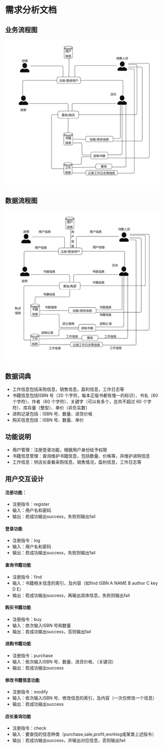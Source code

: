 # 需求分析文档

## 业务流程图
![pddon绘制](./业务流程图.png)

## 数据流程图
![pddon绘制](./数据流程图.png)

## 数据词典
- 工作信息包括采购信息，销售信息，盈利信息，工作日志等
- 书籍信息包括ISBN 号（20 个字符，每本正版书都有惟一的标识）、书名（60 个字符）、作者（60 个字符）、关键字（可以有多个，总共不超过 60 个字符）、库存量（整型）、单价（非负实数）
- 进购记录包括：ISBN 号、数量、进货价格
- 购买信息包括：ISBN 号、数量、单价

## 功能说明
- 用户管理：注册登录功能，根据用户身份给予权限
- 书籍信息管理：查询维护书籍信息，包括数量、价格等，并维护进购信息
- 工作信息：供店长查看采购信息，销售情况，盈利信息，工作日志等

## 用户交互设计
#### 注册功能：
- 注册指令：register
- 输入：用户名和密码
- 输出：若成功输出success，失败则输出fail
#### 登录功能
- 注册指令：log
- 输入：用户名和密码
- 输出：若成功输出success，失败则输出fail
#### 查询书籍功能
- 注册指令：find
- 输入：书籍相关信息的索引，及内容（如find ISBN A NAME B author C key D E）
- 输出：若成功输出success，再输出具体信息，失败则输出fail
#### 购买书籍功能
- 注册指令：buy
- 输入：依次输入ISBN 号和数量
- 输出：若成功输出success，否则输出fail
#### 进购书籍功能
- 注册指令：purchase
- 输入：依次输入ISBN 号、数量、进货价格、（关键词）
- 输出：若成功输出success
#### 修改书籍信息功能
- 注册指令：modify
- 输入：依次输入ISBN 号、修改信息的索引，及内容（一次仅修改一个信息）
- 输出：若成功输出success
#### 店长查询功能
- 注册指令：check
- 输入：要查找的信息种类（purchase,sale,profit,worklog或某类上述指令）
- 输出：若成功输出success，并输出对应信息，否则输出fail